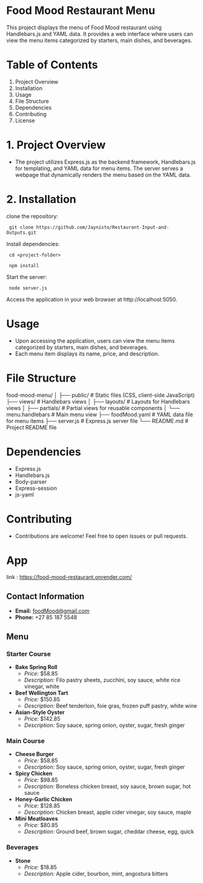 # Food Mood Restaurant Menu

 This project displays the menu of Food Mood restaurant using Handlebars.js and YAML data. It provides a web interface where users can view the menu   items categorized by starters, main dishes, and beverages.

# Table of Contents

1. Project Overview
2. Installation
3. Usage
4. File Structure
5. Dependencies
6. Contributing
7. License

# 1. Project Overview

- The project utilizes Express.js as the backend framework, Handlebars.js for templating, and YAML data for menu items. The server serves a webpage that  dynamically renders the menu based on the YAML data.

# 2. Installation

clone the repository:

` git clone https://github.com/Jaynisto/Restaurant-Input-and-Outputs.git`

Install dependencies:

` cd <project-folder>`

` npm install`

Start the server:

` node server.js`

Access the application in your web browser at http://localhost:5050.

# Usage
- Upon accessing the application, users can view the menu items categorized by starters, main dishes, and beverages.
- Each menu item displays its name, price, and description.

# File Structure

food-mood-menu/
│
├── public/                 # Static files (CSS, client-side JavaScript)
├── views/                  # Handlebars views
│   ├── layouts/            # Layouts for Handlebars views
│   ├── partials/           # Partial views for reusable components
│   └── menu.handlebars     # Main menu view
├── foodMood.yaml           # YAML data file for menu items
├── server.js               # Express.js server file
└── README.md               # Project README file

# Dependencies
- Express.js
- Handlebars.js
- Body-parser
- Express-session
- js-yaml

# Contributing
- Contributions are welcome! Feel free to open issues or pull requests.

# App
link : https://food-mood-restaurant.onrender.com/


## Contact Information
- **Email:** foodMood@gmail.com
- **Phone:** +27 85 187 5548

## Menu

### Starter Course
- **Bake Spring Roll**
  - *Price:* $58.85
  - *Description:* Filo pastry sheets, zucchini, soy sauce, white rice vinegar, white
- **Beef Wellington Tart**
  - *Price:* $150.85
  - *Description:* Beef tenderloin, foie gras, frozen puff pastry, white wine
- **Asian-Style Oyster**
  - *Price:* $142.85
  - *Description:* Soy sauce, spring onion, oyster, sugar, fresh ginger

### Main Course
- **Cheese Burger**
  - *Price:* $58.85
  - *Description:* Soy sauce, spring onion, oyster, sugar, fresh ginger
- **Spicy Chicken**
  - *Price:* $98.85
  - *Description:* Boneless chicken breast, soy sauce, brown sugar, hot sauce
- **Honey-Garlic Chicken**
  - *Price:* $128.85
  - *Description:* Chicken breast, apple cider vinegar, soy sauce, maple
- **Mini Meatloaves**
  - *Price:* $80.85
  - *Description:* Ground beef, brown sugar, cheddar cheese, egg, quick

### Beverages
- **Stone**
  - *Price:* $18.85
  - *Description:* Apple cider, bourbon, mint, angostura bitters

